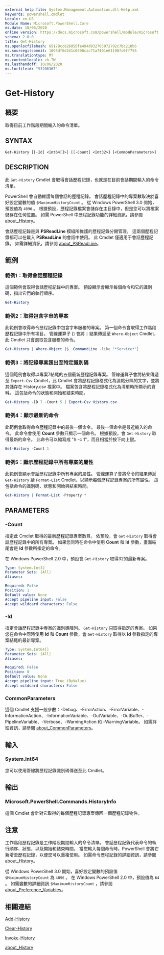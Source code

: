 ```yaml
---
external help file: System.Management.Automation.dll-Help.xml
keywords: powershell,cmdlet
Locale: en-US
Module Name: Microsoft.PowerShell.Core
ms.date: 10/06/2020
online version: https://docs.microsoft.com/powershell/module/microsoft.powershell.core/get-history?view=powershell-7&WT.mc_id=ps-gethelp
schema: 2.0.0
title: Get-History
ms.openlocfilehash: 65178cc826055fe494d032705072702c7bc210b6
ms.sourcegitcommit: 1695df0d241c0390cac71a7401e61198fc6ff756
ms.translationtype: MT
ms.contentlocale: zh-TW
ms.lasthandoff: 10/06/2020
ms.locfileid: "93206367"
---
```

# Get-History

## 概要
取得目前工作階段期間輸入的命令清單。

## SYNTAX

```
Get-History [[-Id] <Int64[]>] [[-Count] <Int32>] [<CommonParameters>]
```

## DESCRIPTION

此 `Get-History` Cmdlet 會取得會話歷程記錄，也就是在目前會話期間輸入的命令清單。

PowerShell 會自動維護每個會話的歷程記錄。 會話歷程記錄中的專案數取決於喜好設定變數的值 `$MaximumHistoryCount` 。 從 Windows PowerShell 3.0 開始，預設值為 `4096` 。 根據預設，歷程記錄檔案會儲存在主目錄中，但是您可以將檔案儲存在任何位置。 如需 PowerShell 中歷程記錄功能的詳細資訊，請參閱 [about_History](About/about_History.md)。

會話歷程記錄是與 **PSReadLine** 模組所維護的歷程記錄分開管理。
這兩個歷程記錄都可以在載入 **PSReadLine** 的會話中使用。 此 Cmdlet 僅適用于會話歷程記錄。 如需詳細資訊，請參閱 [about_PSReadLine](../PSReadLine/About/about_PSReadLine.md)。

## 範例

### 範例1：取得會話歷程記錄

這個範例會取得會話歷程記錄中的專案。 預設顯示會顯示每個命令和它的識別碼，指出它們的執行順序。

```powershell
Get-History
```

### 範例2：取得包含字串的專案

此範例會取得命令歷程記錄中包含字串服務的專案。 第一個命令會取得工作階段歷程記錄中所有項目。 管線運算子 () 會將 `|` 結果傳遞至 `Where-Object` Cmdlet，此 Cmdlet 只會選取包含服務的命令。

```powershell
Get-History | Where-Object {$_.CommandLine -like "*Service*"}
```

### 範例3：將記錄專案匯出至特定識別碼

這個範例會取得以專案7結尾的五個最新歷程記錄專案。 管線運算子會將結果傳遞至 `Export-Csv` Cmdlet，此 Cmdlet 會將歷程記錄格式化為逗點分隔的文字，並將其儲存在 History.csv 檔案中。 檔案包含將歷程記錄格式化為清單時所顯示的資料。 這包括命令的狀態和開始和結束時間。

```powershell
Get-History -ID 7 -Count 5 | Export-Csv History.csv
```

### 範例4：顯示最新的命令

此範例會取得命令歷程記錄中的最後一個命令。 最後一個命令是最近輸入的命令。 此命令會使用 **Count** 參數只顯示一個命令。 根據預設，會 `Get-History` 取得最新的命令。 此命令可以縮寫成 "h -c 1"，而且相當於按下向上鍵。

```powershell
Get-History -Count 1
```

### 範例5：顯示歷程記錄中所有專案的屬性

此範例會顯示會話歷程記錄中所有專案的屬性。 管線運算子會將命令的結果傳遞 `Get-History` 給 `Format-List` Cmdlet，以顯示每個歷程記錄專案的所有屬性。 這包括命令的識別碼、狀態和開始與結束時間。

```powershell
Get-History | Format-List -Property *
```

## PARAMETERS

### -Count

指定此 Cmdlet 取得的最新歷程記錄專案數目。 依預設，會 `Get-History` 取得會話歷程記錄中的所有專案。 如果您同時在命令中使用 **Count** 和 **Id** 參數，畫面結尾會是 **Id** 參數所指定的命令。

在 Windows PowerShell 2.0 中，預設會 `Get-History` 取得32的最新專案。

```yaml
Type: System.Int32
Parameter Sets: (All)
Aliases:

Required: False
Position: 1
Default value: None
Accept pipeline input: False
Accept wildcard characters: False
```

### -Id

指定會話歷程記錄中專案的識別碼陣列。 `Get-History` 只取得指定的專案。 如果您在命令中同時使用 **id** 和 **Count** 參數，會 `Get-History` 取得以 **id** 參數指定的專案結尾的最新專案。

```yaml
Type: System.Int64[]
Parameter Sets: (All)
Aliases:

Required: False
Position: 0
Default value: None
Accept pipeline input: True (ByValue)
Accept wildcard characters: False
```

### CommonParameters

這個 Cmdlet 支援一般參數：-Debug、-ErrorAction、-ErrorVariable、-InformationAction、-InformationVariable、-OutVariable、-OutBuffer、-PipelineVariable、-Verbose、-WarningAction 和 -WarningVariable。 如需詳細資訊，請參閱 [about_CommonParameters](https://go.microsoft.com/fwlink/?LinkID=113216)。

## 輸入

### System.Int64

您可以使用管線將歷程記錄識別碼傳送至此 Cmdlet。

## 輸出

### Microsoft.PowerShell.Commands.HistoryInfo

這個 Cmdlet 會針對它取得的每個歷程記錄專案傳回一個歷程記錄物件。

## 注意

工作階段歷程記錄是工作階段期間輸入的命令清單。 會話歷程記錄代表命令的執行順序、狀態，以及開始和結束時間。 當您輸入每個命令時，PowerShell 會將它新增至歷程記錄，以便您可以重複使用。 如需命令歷程記錄的詳細資訊，請參閱 [about_History](About/about_History.md)。

從 Windows PowerShell 3.0 開始，喜好設定變數的預設值 `$MaximumHistoryCount` 為 `4096` 。 在 Windows PowerShell 2.0 中，預設值為 `64` 。 如需變數的詳細資訊 `$MaximumHistoryCount` ，請參閱 [about_Preference_Variables](About/about_Preference_Variables.md)。

## 相關連結

[Add-History](Add-History.md)

[Clear-History](Clear-History.md)

[Invoke-History](Invoke-History.md)

[about_History](About/about_History.md)
